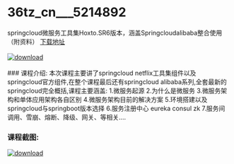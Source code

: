 # 36tz_cn___5214892
springcloud微服务工具集Hoxto.SR6版本，涵盖Springcloudalibaba整合使用（附资料）
[下载地址](http://www.36tz.cn/article/5214892 "下载地址")
<br/></br>[![download](http://36tz.cn/muke_img/2020_08_1-43-300x179.png "下载地址")](http://www.36tz.cn/article/5214892 "下载地址")
<br/></br>### 课程介绍:
本次课程主要讲了springcloud netflix工具集组件以及springcloud官方组件,在整个课程最后还有springcloud alibaba系列,全套最新的springcloud完全概括,课程主要涵盖:
1.微服务起源
2.为什么是微服务
3.微服务架构和单体应用架构各自区别
4.微服务架构目前的解决方案
5.环境搭建以及springcloud与springboot版本选择
6.服务注册中心 eureka consul zk
7.服务间调用、雪崩、熔断、降级、网关、等相关....

### 课程截图:
[![download](http://36tz.cn/muke_img/2020_08_2-41.png "下载地址")](http://www.36tz.cn/article/5214892 "下载地址")
